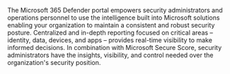 The Microsoft 365 Defender portal empowers security administrators and operations personnel to use the intelligence built into Microsoft solutions enabling your organization to maintain a consistent and robust security posture. Centralized and in-depth reporting focused on critical areas – identity, data, devices, and apps – provides real-time visibility to make informed decisions. In combination with Microsoft Secure Score, security administrators have the insights, visibility, and control needed over the organization's security position.
